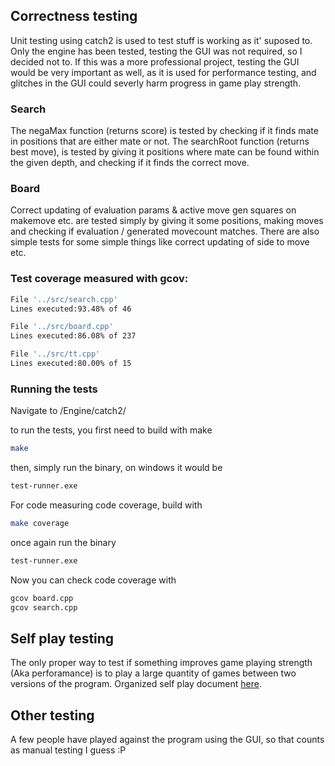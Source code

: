 ## Correctness testing
Unit testing using catch2 is used to test stuff is working as it' suposed to. Only the engine has been tested, testing the GUI was not required, so I decided not to. If this was a more professional project, testing the GUI would be very important as well, as it is used for performance testing, and glitches in the GUI could severly harm progress in game play strength.

### Search
The negaMax function (returns score) is tested by checking if it finds mate in positions that are either mate or not. The searchRoot function (returns best move), is tested by giving it positions where mate can be found within the given depth, and checking if it finds the correct move.

### Board
Correct updating of evaluation params & active move gen squares on makemove etc. are tested simply by giving it some positions, making moves and checking if evaluation / generated movecount matches. There are also simple tests for some simple things like correct updating of side to move etc.


### Test coverage measured with gcov:

```bash
File '../src/search.cpp'
Lines executed:93.48% of 46

File '../src/board.cpp'
Lines executed:86.08% of 237

File '../src/tt.cpp'
Lines executed:80.00% of 15
```

### Running the tests
Navigate to /Engine/catch2/

to run the tests, you first need to build with make
```bash
make
```
then, simply run the binary, on windows it would be
```bash
test-runner.exe
```

For code measuring code coverage, build with
```bash
make coverage
```
once again run the binary
```bash
test-runner.exe
```
Now you can check code coverage with
```bash
gcov board.cpp
gcov search.cpp
```

## Self play testing
The only proper way to test if something improves game playing strength (Aka perforamance) is to play a large quantity of games between two versions of the program. Organized self play document [here](https://github.com/altarchess/RistiNolla/blob/main/Documentation/Selfplay.md).

## Other testing
A few people have played against the program using the GUI, so that counts as manual testing I guess :P

